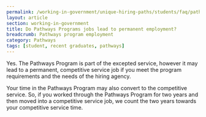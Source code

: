 ```yaml
---
permalink: /working-in-government/unique-hiring-paths/students/faq/pathways-program-employment/
layout: article
section: working-in-government
title: Do Pathways Programs jobs lead to permanent employment?
breadcrumb: Pathways program employment
category: Pathways
tags: [student, recent graduates, pathways]
---
```


Yes. The Pathways Program is part of the excepted service, however it may lead to a permanent, competitive service job if you meet the program requirements and the needs of the hiring agency.

Your time in the Pathways Program may also convert to the competitive service.  So, if you worked through the Pathways Program for two years and then moved into a competitive service job, we count the two years towards your competitive service time.


